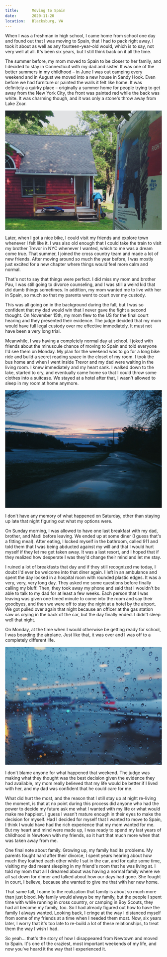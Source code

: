 ```yaml
---
title:      Moving to Spain
date:       2020-11-20
location:   Blacksburg, VA
---
```


When I was a freshman in high school, I came home from school one day and found out that I was moving to Spain, that I had to pack right away. I took it about as well as any fourteen-year-old would, which is to say, not very well at all. It's been six years, but I still think back on it all the time.

The summer before, my mom moved to Spain to be closer to her family, and I decided to stay in Connecticut with my dad and sister. It was one of the better summers in my childhood – in June I was out camping every weekend and in August we moved into a new house in Sandy Hook. Even before we had furniture or painted the walls it felt like home. It was definitely a quirky place – originally a summer home for people trying to get away from the New York City, the front was painted red while the back was white. It was charming though, and it was only a stone's throw away from Lake Zoar.

<div class="writing-photo">
    <img loading="lazy" src="/assets/images/writing/moving-to-spain/moving.jpeg"/>
</div>

Later, when I got a nice bike, I could visit my friends and explore town whenever I felt like it. I was also old enough that I could take the train to visit my brother Trevor in NYC whenever I wanted, which to me was a dream come true. That summer, I joined the cross country team and made a lot of new friends. After moving around so much the year before, I was mostly just excited for a new chapter where things would feel more calm and normal. 

That's not to say that things were perfect. I did miss my mom and brother Pau, I was still going to divorce counseling, and I was still a weird kid that did dumb things sometimes. In addition, my mom wanted me to live with her in Spain, so much so that my parents went to court over my custody. 

This was all going on in the background during the fall, but I was so confident that my dad would win that I never gave the fight a second thought. On November 15th, my mom flew to the US for the final court hearing and they presented their evidence. The judge decided that my mom would have full legal custody over me effective immediately. It must not have been a very long trial.

Meanwhile, I was having a completely normal day at school. I joked with friends about the minuscule chance of moving to Spain and told everyone I'd see them on Monday. My plan for the weekend was to go for a long bike ride and build a secret reading space in the closet of my room. I took the bus home and when I went inside Trevor and my dad were waiting in the living room. I knew immediately and my heart sank. I walked down to the lake, started to cry, and eventually came home so that I could throw some clothes into a suitcase. We stayed at a hotel after that, I wasn't allowed to sleep in my room at home anymore.

<div class="writing-photo">
    <img loading="lazy" src="/assets/images/writing/moving-to-spain/school.jpeg"/>
</div>

I don't have any memory of what happened on Saturday, other than staying up late that night figuring out what my options were.

On Sunday morning, I was allowed to have one last breakfast with my dad, brother, and Madi before leaving. We ended up at some diner (I guess that's a fitting meal). After eating, I locked myself in the bathroom, called 911 and told them that I was being abducted against my will and that I would hurt myself if they let me get taken away. It was a last resort, and I hoped that if they realized how desperate I was they'd change their mind and let me stay.

I ruined a lot of breakfasts that day and if they still recognized me today, I doubt I'd ever be welcome into that diner again. I left in an ambulance and spent the day locked in a hospital room with rounded plastic edges. It was a very, very, very long day. They asked me some questions before finally calling my bluff. Then, they took away my phone and said that I wouldn't be able to talk to my dad for at least a few weeks. Each person that I was leaving was given one timed minute to come into the room and say their goodbyes, and then we were off to stay the night at a hotel by the airport. We got pulled over again that night because an officer at the gas station saw us crying in the back of the car, but the day finally ended. I didn't sleep well that night.

On Monday, at the time when I would otherwise be getting ready for school, I was boarding the airplane. Just like that, it was over and I was off to a completely different life.

<div class="writing-photo">
    <img loading="lazy" src="/assets/images/writing/moving-to-spain/flight.jpeg"/>
</div>

I don't blame anyone for what happened that weekend. The judge was making what they thought was the best decision given the evidence they had available, my mom really believed that my life would be better if I lived with her, and my dad was confident that he could care for me. 

What did hurt the most, and the reason that I still stay up at night re-living the moment, is that at no point during this process did anyone who had the power to decide my future ask me what I wanted with my life or what would make me happiest. I guess I wasn't mature enough in their eyes to make the decision for myself. Had I decided for myself that I wanted to move to Spain, I think I would have had the rich experience that my mom wanted for me. But my heart and mind were made up, I was ready to spend my last years of childhood in Newtown with my friends, so it hurt that much more when that was taken away from me.

One final note about family. Growing up, my family had its problems. My parents fought hard after their divorce, I spent years hearing about how much they loathed each other while I sat in the car, and for quite some time, visiting my dad meant sleeping in my friend's room that he was living at. I told my mom that all I dreamed about was having a normal family where we all sat down for dinner and talked about how our days had gone. She fought in court, I believe, because she wanted to give me that with her new home.

That same fall, I came to the realization that family is about so much more than just blood. My family would always be my family, but the people I spent time with while running in cross country, or camping in Boy Scouts, they had all become my family, too. So I had already figured out how to have the family I always wanted. Looking back, I cringe at the way I distanced myself from some of my friends at a time when I needed them most. Now, six years later, I worry that it's too late to re-build a lot of these relationships, to treat them the way I wish I had. 

So yeah... that's the story of how I disappeared from Newtown and moved to Spain. It's one of the craziest, most important weekends of my life, and now you've heard it the way that I experienced it.